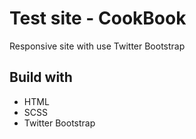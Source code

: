 # Test site - CookBook

Responsive site with use Twitter Bootstrap

## Build with

- HTML
- SCSS
- Twitter Bootstrap
